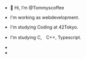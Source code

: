 - 👋 Hi, I’m @Tommyscoffee

- I'm working as webdevelopment.
- I'm studying Coding at 42Tokyo.
- I'm studying C,　C++, Typescript.
- 
- 
<!---
Tommyscoffee/Tommyscoffee is a ✨ special ✨ repository because its `README.md` (this file) appears on your GitHub profile.
You can click the Preview link to take a look at your changes.
--->
